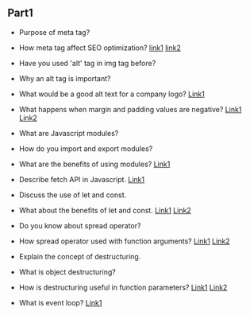 ## Part1

- Purpose of meta tag?
- How meta tag affect SEO optimization?
[link1](https://www.tutorialspoint.com/html/html_meta_tags.htm)
[link2](https://www.searchenginejournal.com/important-tags-seo/156440/)

- Have you used 'alt' tag in img tag before?
- Why an alt tag is important?
- What would be a good alt text for a company logo?
[Link1](https://developer.mozilla.org/en-US/docs/Web/API/HTMLImageElement/alt)

- What happens when margin and padding values are negative?
[Link1](https://blog.shimin.io/are-css-negative-margins-bad-practice/)
[Link2](https://stackoverflow.com/questions/4973988/why-does-css-not-support-negative-padding)

- What are Javascript modules?
- How do you import and export modules?
- What are the benefits of using modules?
[Link1](https://www.turing.com/kb/javascript-modules)

- Describe fetch API in Javascript.
[Link1](https://www.tutorialspoint.com/javascript/javascript_fetch_api.htm)

- Discuss the use of let and const.
- What about the benefits of let and const.
[Link1](https://www.greatfrontend.com/questions/quiz/what-are-the-differences-between-variables-created-using-let-var-or-const)
[Link2](https://medium.com/swlh/the-difference-of-var-vs-let-vs-const-in-javascript-abe37e214d66)

- Do you know about spread operator?
- How spread operator used with function arguments?
[Link1](https://developer.mozilla.org/en-US/docs/Web/JavaScript/Reference/Operators/Spread_syntax#spread_in_function_calls)
[Link2](https://www.tutorialspoint.com/javascript/javascript_spread_operator.htm)

- Explain the concept of destructuring.
- What is object destructuring?
- How is destructuring useful in function parameters?
[Link1](https://www.tutorialspoint.com/javascript/javascript_destructuring_assignment.htm)
[Link2](https://developer.mozilla.org/en-US/docs/Web/JavaScript/Reference/Operators/Destructuring_assignment)

- What is event loop?
[Link1](https://developer.mozilla.org/en-US/docs/Web/JavaScript/Event_loop)
